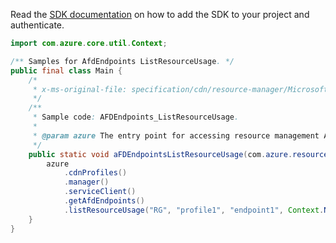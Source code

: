 Read the [SDK documentation](https://github.com/Azure/azure-sdk-for-java/blob/azure-resourcemanager_2.13.0/sdk/resourcemanager/azure-resourcemanager/README.md) on how to add the SDK to your project and authenticate.

```java
import com.azure.core.util.Context;

/** Samples for AfdEndpoints ListResourceUsage. */
public final class Main {
    /*
     * x-ms-original-file: specification/cdn/resource-manager/Microsoft.Cdn/stable/2021-06-01/examples/AFDEndpoints_ListResourceUsage.json
     */
    /**
     * Sample code: AFDEndpoints_ListResourceUsage.
     *
     * @param azure The entry point for accessing resource management APIs in Azure.
     */
    public static void aFDEndpointsListResourceUsage(com.azure.resourcemanager.AzureResourceManager azure) {
        azure
            .cdnProfiles()
            .manager()
            .serviceClient()
            .getAfdEndpoints()
            .listResourceUsage("RG", "profile1", "endpoint1", Context.NONE);
    }
}
```
